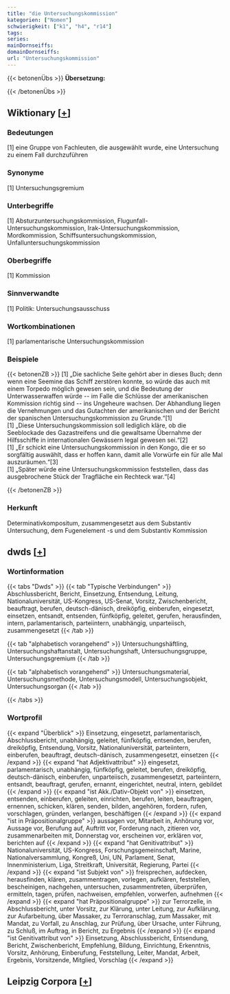 ```yaml
---
title: "die Untersuchungskommission"
kategorien: ["Nomen"]
schwierigkeit: ["k1", "h4", "r14"]
tags:
series:
mainDornseiffs:
domainDornseiffs:
url: "Untersuchungskommission"
---
```


{{< betonenÜbs >}}
**Übersetzung:**  
  
{{< /betonenÜbs >}}

## Wiktionary [[+](https://de.wiktionary.org/wiki/Untersuchungskommission)]

### Bedeutungen
[1] eine Gruppe von Fachleuten, die ausgewählt wurde, eine Untersuchung zu einem Fall durchzuführen  

### Synonyme
[1] Untersuchungsgremium  

### Unterbegriffe
[1] Absturzuntersuchungskommission, Flugunfall-Untersuchungskommission, Irak-Untersuchungskommission, Mordkommission, Schiffsuntersuchungskommission, Unfalluntersuchungskommission  

### Oberbegriffe
[1] Kommission  

### Sinnverwandte
[1] Politik: Untersuchungsausschuss  

### Wortkombinationen
[1] parlamentarische Untersuchungskommission  

### Beispiele
{{< betonenZB >}}
[1] „Die sachliche Seite gehört aber in dieses Buch; denn wenn eine Seemine das Schiff zerstören konnte, so würde das auch mit einem Torpedo möglich gewesen sein, und die Bedeutung der Unterwasserwaffen würde -- im Falle die Schlüsse der amerikanischen Kommission richtig sind -- ins Ungeheure wachsen. Der Abhandlung liegen die Vernehmungen und das Gutachten der amerikanischen und der Bericht der spanischen Untersuchungskommission zu Grunde.“[1]  
[1] „Diese Untersuchungskommission soll lediglich kläre, ob die Seeblockade des Gazastreifens und die gewaltsame Übernahme der Hilfsschiffe in internationalen Gewässern legal gewesen sei.“[2]  
[1] „Er schickt eine Untersuchungskommission in den Kongo, die er so sorgfältig auswählt, dass er hoffen kann, damit alle Vorwürfe ein für alle Mal auszuräumen.“[3]  
[1] „Später würde eine Untersuchungskommission feststellen, dass das ausgebrochene Stück der Tragfläche ein Rechteck war.“[4]  

{{< /betonenZB >}}
### Herkunft
Determinativkompositum, zusammengesetzt aus dem Substantiv Untersuchung, dem Fugenelement -s und dem Substantiv Kommission  



## dwds [[+](https://www.dwds.de/wb/Untersuchungskommission)]

### Wortinformation
{{< tabs "Dwds" >}}
{{< tab "Typische Verbindungen" >}}
Abschlussbericht, Bericht, Einsetzung, Entsendung, Leitung, Nationaluniversität, US-Kongress, US-Senat, Vorsitz, Zwischenbericht, beauftragt, berufen, deutsch-dänisch, dreiköpfig, einberufen, eingesetzt, einsetzen, entsandt, entsenden, fünfköpfig, geleitet, gerufen, herausfinden, intern, parlamentarisch, parteiintern, unabhängig, unparteiisch, zusammengesetzt
{{< /tab >}}

{{< tab "alphabetisch vorangehend" >}}
Untersuchungshäftling, Untersuchungshaftanstalt, Untersuchungshaft, Untersuchungsgruppe, Untersuchungsgremium
{{< /tab >}}

{{< tab "alphabetisch vorangehend" >}}
Untersuchungsmaterial, Untersuchungsmethode, Untersuchungsmodell, Untersuchungsobjekt, Untersuchungsorgan
{{< /tab >}}

{{< /tabs >}}

### Wortprofil
{{< expand "Überblick" >}} Einsetzung, eingesetzt, parlamentarisch, Abschlussbericht, unabhängig, geleitet, fünfköpfig, entsenden, berufen, dreiköpfig, Entsendung, Vorsitz, Nationaluniversität, parteiintern, einberufen, beauftragt, deutsch-dänisch, zusammengesetzt, einsetzen {{< /expand >}}
{{< expand "hat Adjektivattribut" >}} eingesetzt, parlamentarisch, unabhängig, fünfköpfig, geleitet, berufen, dreiköpfig, deutsch-dänisch, einberufen, unparteiisch, zusammengesetzt, parteiintern, entsandt, beauftragt, gerufen, ernannt, eingerichtet, neutral, intern, gebildet {{< /expand >}}
{{< expand "ist Akk./Dativ-Objekt von" >}} einsetzen, entsenden, einberufen, geleiten, einrichten, berufen, leiten, beauftragen, ernennen, schicken, klären, senden, bilden, angehören, fordern, rufen, vorschlagen, gründen, verlangen, beschäftigen {{< /expand >}}
{{< expand "ist in Präpositionalgruppe" >}} aussagen vor, Mitarbeit in, Anhörung vor, Aussage vor, Berufung auf, Auftritt vor, Forderung nach, zitieren vor, zusammenarbeiten mit, Donnerstag vor, erscheinen vor, erklären vor, berichten auf {{< /expand >}}
{{< expand "hat Genitivattribut" >}} Nationaluniversität, US-Kongress, Forschungsgemeinschaft, Marine, Nationalversammlung, Kongreß, Uni, UN, Parlament, Senat, Innenministerium, Liga, Streitkraft, Universität, Regierung, Partei {{< /expand >}}
{{< expand "ist Subjekt von" >}} freisprechen, aufdecken, herausfinden, klären, zusammentragen, vorlegen, aufklären, feststellen, bescheinigen, nachgehen, untersuchen, zusammentreten, überprüfen, ermitteln, tagen, prüfen, nachweisen, empfehlen, vorwerfen, aufnehmen {{< /expand >}}
{{< expand "hat Präpositionalgruppe" >}} zur Terrorzelle, in Abschlussbericht, unter Vorsitz, zur Klärung, unter Leitung, zur Aufklärung, zur Aufarbeitung, über Massaker, zu Terroranschlag, zum Massaker, mit Mandat, zu Vorfall, zu Anschlag, zur Prüfung, über Ursache, unter Führung, zu Schluß, im Auftrag, in Bericht, zu Ergebnis {{< /expand >}}
{{< expand "ist Genitivattribut von" >}} Einsetzung, Abschlussbericht, Entsendung, Bericht, Zwischenbericht, Empfehlung, Bildung, Einrichtung, Erkenntnis, Vorsitz, Anhörung, Einberufung, Feststellung, Leiter, Mandat, Arbeit, Ergebnis, Vorsitzende, Mitglied, Vorschlag {{< /expand >}}

## Leipzig Corpora [[+](https://corpora.uni-leipzig.de/en/res?word=Untersuchungskommission&corpusId=deu_newscrawl-public_2018)]

